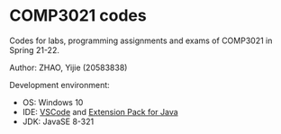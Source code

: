 # COMP3021 codes

Codes for labs, programming assignments and exams of COMP3021 in Spring 21-22.

Author: ZHAO, Yijie (20583838)

Development environment:
- OS: Windows 10
- IDE: [VSCode](https://code.visualstudio.com/) and [Extension Pack for Java](https://marketplace.visualstudio.com/items?itemName=vscjava.vscode-java-pack)
- JDK: JavaSE 8-321
